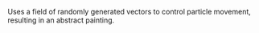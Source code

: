 Uses a field of randomly generated vectors to control particle movement, resulting in an abstract painting.
